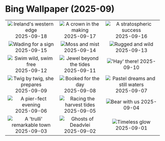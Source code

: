 # Bing Wallpaper (2025-09)

|  |  |  |
|:---:|:---:|:---:|
| ![](https://www.bing.com/th?id=OHR.DunquinIreland_EN-IN2211431419_400x240.jpg "Ireland's western edge") 2025-09-18 | ![](https://www.bing.com/th?id=OHR.YoungMoose_EN-IN1905120338_400x240.jpg "A crown in the making") 2025-09-17 | ![](https://www.bing.com/th?id=OHR.OzoneEarth_EN-IN1801873889_400x240.jpg "A stratospheric success") 2025-09-16 |
| ![](https://www.bing.com/th?id=OHR.Echasse_EN-IN1542383073_400x240.jpg "Wading for a sign") 2025-09-15 | ![](https://www.bing.com/th?id=OHR.HohWaterfall_EN-IN1403285660_400x240.jpg "Moss and mist") 2025-09-14 | ![](https://www.bing.com/th?id=OHR.PointReyesSeashore_EN-IN1229615007_400x240.jpg "Rugged and wild") 2025-09-13 |
| ![](https://www.bing.com/th?id=OHR.SpinnerDolphins_EN-IN0873508505_400x240.jpg "Swim wild, swim free") 2025-09-12 | ![](https://www.bing.com/th?id=OHR.ButterflyBeach_EN-IN0695823552_400x240.jpg "Jewel beyond the tides") 2025-09-11 | ![](https://www.bing.com/th?id=OHR.YorkshireHay_EN-IN0275886002_400x240.jpg "'Hay' there!") 2025-09-10 |
| ![](https://www.bing.com/th?id=OHR.SwissSquirrel_EN-IN0066763187_400x240.jpg "Twig by twig, she prepares") 2025-09-09 | ![](https://www.bing.com/th?id=OHR.OrchardLibrary_EN-IN9883780906_400x240.jpg "Booked for the day") 2025-09-08 | ![](https://www.bing.com/th?id=OHR.BlueGdansk_EN-IN9703793186_400x240.jpg "Pastel dreams and still waters") 2025-09-07 |
| ![](https://www.bing.com/th?id=OHR.SunsetPier_EN-IN9369889790_400x240.jpg "A pier-fect evening") 2025-09-06 | ![](https://www.bing.com/th?id=OHR.BoatraceOnam_EN-IN9170886628_400x240.jpg "Racing the harvest tides") 2025-09-05 | ![](https://www.bing.com/th?id=OHR.WrestlingBears_EN-IN9132458412_400x240.jpg "Bear with us") 2025-09-04 |
| ![](https://www.bing.com/th?id=OHR.TrulliHouses_EN-IN4494179096_400x240.jpg "A 'trulli' remarkable town") 2025-09-03 | ![](https://www.bing.com/th?id=OHR.DeadvleiTrees_EN-IN4217239314_400x240.jpg "Ghosts of Deadvlei") 2025-09-02 | ![](https://www.bing.com/th?id=OHR.PerseidsPine_EN-IN9650707879_400x240.jpg "Timeless glow") 2025-09-01 |
